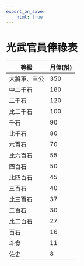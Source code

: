 ```yaml
---
export_on_save:
    html: true
---
```


# 光武官員俸祿表

等級|月俸(斛)
--|--
大將軍、三公|350
中二千石|180
二千石|120
比二千石|100
千石|90
比千石|80
六百石|70
比六百石|55
四百石|50
比四百石|45
三百石|40
比三百石|37
二百石|30
比二百石|27
百石|16
斗食|11
佐史|8